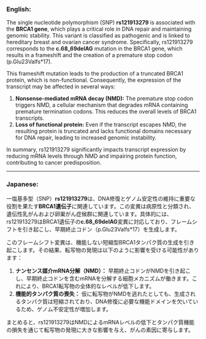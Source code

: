 ### English:
The single nucleotide polymorphism (SNP) **rs121913279** is associated with the **BRCA1 gene**, which plays a critical role in DNA repair and maintaining genomic stability. This variant is classified as pathogenic and is linked to hereditary breast and ovarian cancer syndrome. Specifically, rs121913279 corresponds to the **c.68_69delAG** mutation in the BRCA1 gene, which results in a frameshift and the creation of a premature stop codon (p.Glu23Valfs*17). 

This frameshift mutation leads to the production of a truncated BRCA1 protein, which is non-functional. Consequently, the expression of the transcript may be affected in several ways:
1. **Nonsense-mediated mRNA decay (NMD):** The premature stop codon triggers NMD, a cellular mechanism that degrades mRNA containing premature termination codons. This reduces the overall levels of BRCA1 transcripts.
2. **Loss of functional protein:** Even if the transcript escapes NMD, the resulting protein is truncated and lacks functional domains necessary for DNA repair, leading to increased genomic instability.

In summary, rs121913279 significantly impacts transcript expression by reducing mRNA levels through NMD and impairing protein function, contributing to cancer predisposition.

---

### Japanese:
一塩基多型（SNP）**rs121913279**は、DNA修復とゲノム安定性の維持に重要な役割を果たす**BRCA1遺伝子**に関連しています。この変異は病原性と分類され、遺伝性乳がんおよび卵巣がん症候群に関連しています。具体的には、rs121913279はBRCA1遺伝子の**c.68_69delAG**変異に対応しており、フレームシフトを引き起こし、早期終止コドン（p.Glu23Valfs*17）を生成します。

このフレームシフト変異は、機能しない短縮型BRCA1タンパク質の生成を引き起こします。その結果、転写物の発現は以下のように影響を受ける可能性があります：
1. **ナンセンス媒介mRNA分解（NMD）：** 早期終止コドンがNMDを引き起こし、早期終止コドンを含むmRNAを分解する細胞メカニズムが働きます。これにより、BRCA1転写物の全体的なレベルが低下します。
2. **機能的タンパク質の喪失：** 仮に転写物がNMDを逃れたとしても、生成されるタンパク質は短縮されており、DNA修復に必要な機能ドメインを欠いているため、ゲノム不安定性が増加します。

まとめると、rs121913279はNMDによるmRNAレベルの低下とタンパク質機能の損失を通じて転写物の発現に大きな影響を与え、がんの素因に寄与します。